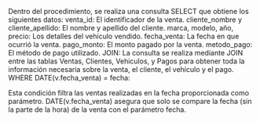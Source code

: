 Dentro del procedimiento, se realiza una consulta SELECT que obtiene los siguientes datos:
venta_id: El identificador de la venta.
cliente_nombre y cliente_apellido: El nombre y apellido del cliente.
marca, modelo, año, precio: Los detalles del vehículo vendido.
fecha_venta: La fecha en que ocurrió la venta.
pago_monto: El monto pagado por la venta.
metodo_pago: El método de pago utilizado.
JOIN: La consulta se realiza mediante JOIN entre las tablas Ventas, Clientes, Vehiculos, y Pagos para obtener toda la información necesaria sobre la venta, el cliente, el vehículo y el pago.
WHERE DATE(v.fecha_venta) = fecha:

Esta condición filtra las ventas realizadas en la fecha proporcionada como parámetro. DATE(v.fecha_venta) asegura que solo se compare la fecha (sin la parte de la hora) de la venta con el parámetro fecha.
